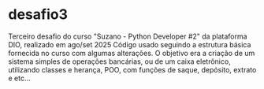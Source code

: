 # desafio3
Terceiro desafio do curso "Suzano - Python Developer #2" da plataforma DIO, realizado em ago/set 2025 Código usado seguindo a estrutura básica fornecida no curso com algumas alterações. O objetivo era a criação de um sistema simples de operações bancárias, ou de um caixa eletrônico, utilizando classes e herança, POO, com funções de saque, depósito, extrato e etc...
